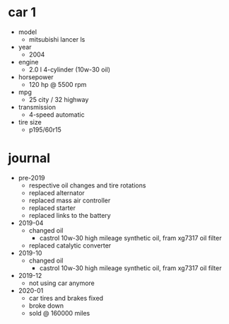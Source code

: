 # car 1

- model
  - mitsubishi lancer ls
- year
  - 2004
- engine
  - 2.0 l 4-cylinder (10w-30 oil)
- horsepower
  - 120 hp @ 5500 rpm
- mpg
  - 25 city / 32 highway
- transmission
  - 4-speed automatic
- tire size
  - p195/60r15

# journal

- pre-2019
  - respective oil changes and tire rotations
  - replaced alternator
  - replaced mass air controller
  - replaced starter
  - replaced links to the battery
- 2019-04
  - changed oil
    - castrol 10w-30 high mileage synthetic oil, fram xg7317 oil filter
  - replaced catalytic converter
- 2019-10
  - changed oil
    - castrol 10w-30 high mileage synthetic oil, fram xg7317 oil filter
- 2019-12
  - not using car anymore
- 2020-01
  - car tires and brakes fixed
  - broke down
  - sold @ 160000 miles
